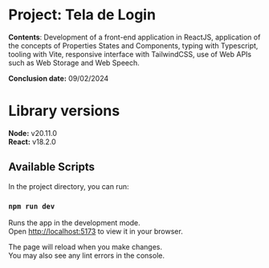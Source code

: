 # Project: Tela de Login

**Contents**: Development of a front-end application in ReactJS, application of the concepts of Properties States and Components, typing with Typescript, tooling with Vite, responsive interface with TailwindCSS, use of Web APIs such as Web Storage and Web Speech.
 
 **Conclusion date:** 09/02/2024

# Library versions
 **Node:** v20.11.0 \
 **React:** v18.2.0

## Available Scripts

In the project directory, you can run:

### `npm run dev`

Runs the app in the development mode.\
Open [http://localhost:5173](http://localhost:5173) to view it in your browser.

The page will reload when you make changes.\
You may also see any lint errors in the console.
